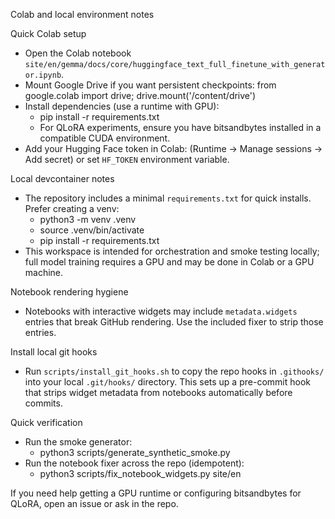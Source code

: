 Colab and local environment notes

Quick Colab setup

- Open the Colab notebook `site/en/gemma/docs/core/huggingface_text_full_finetune_with_generator.ipynb`.
- Mount Google Drive if you want persistent checkpoints: from google.colab import drive; drive.mount('/content/drive')
- Install dependencies (use a runtime with GPU):
  - pip install -r requirements.txt
  - For QLoRA experiments, ensure you have bitsandbytes installed in a compatible CUDA environment.
- Add your Hugging Face token in Colab: (Runtime → Manage sessions → Add secret) or set `HF_TOKEN` environment variable.

Local devcontainer notes

- The repository includes a minimal `requirements.txt` for quick installs. Prefer creating a venv:
  - python3 -m venv .venv
  - source .venv/bin/activate
  - pip install -r requirements.txt
- This workspace is intended for orchestration and smoke testing locally; full model training requires a GPU and may be done in Colab or a GPU machine.

Notebook rendering hygiene

- Notebooks with interactive widgets may include `metadata.widgets` entries that break GitHub rendering. Use the included fixer to strip those entries.

Install local git hooks

- Run `scripts/install_git_hooks.sh` to copy the repo hooks in `.githooks/` into your local `.git/hooks/` directory. This sets up a pre-commit hook that strips widget metadata from notebooks automatically before commits.

Quick verification

- Run the smoke generator:
  - python3 scripts/generate_synthetic_smoke.py
- Run the notebook fixer across the repo (idempotent):
  - python3 scripts/fix_notebook_widgets.py site/en

If you need help getting a GPU runtime or configuring bitsandbytes for QLoRA, open an issue or ask in the repo.
